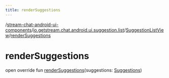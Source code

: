 ```yaml
---
title: renderSuggestions
---
```

/[stream-chat-android-ui-components](../../index.md)/[io.getstream.chat.android.ui.suggestion.list](../index.md)/[SuggestionListView](index.md)/[renderSuggestions](renderSuggestions.md)  
  
  
  
# renderSuggestions  
open override fun [renderSuggestions](renderSuggestions.md)(suggestions: [Suggestions](../../io.getstream.chat.android.ui.suggestion/Suggestions/index.md))
